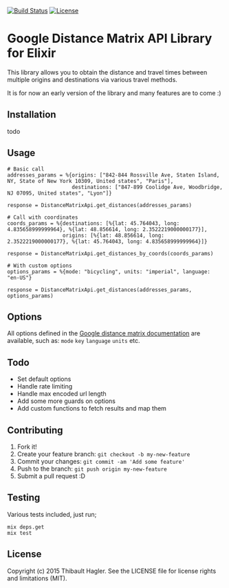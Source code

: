[![Build Status](https://travis-ci.org/C404/distance-matrix-api.svg?branch=master)](https://travis-ci.org/C404/distance-matrix-api)
[![License](http://img.shields.io/badge/license-MIT-brightgreen.svg)](http://opensource.org/licenses/MIT)
# Google Distance Matrix API Library for Elixir
This library allows you to obtain the distance and travel times between multiple origins and destinations via various travel methods.

It is for now an early version of the library and many features are to come :)

## Installation

todo

## Usage

    # Basic call
    addresses_params = %{origins: ["842-844 Rossville Ave, Staten Island, NY, State of New York 10309, United states", "Paris"],
                         destinations: ["847-899 Coolidge Ave, Woodbridge, NJ 07095, United states", "Lyon"]}

    response = DistanceMatrixApi.get_distances(addresses_params)

    # Call with coordinates
    coords_params = %{destinations: [%{lat: 45.764043, long: 4.835658999999964}, %{lat: 48.856614, long: 2.3522219000000177}],
                      origins: [%{lat: 48.856614, long: 2.3522219000000177}, %{lat: 45.764043, long: 4.835658999999964}]}

    response = DistanceMatrixApi.get_distances_by_coords(coords_params)

    # With custom options
    options_params = %{mode: "bicycling", units: "imperial", language: "en-US"}

    response = DistanceMatrixApi.get_distances(addresses_params, options_params)

## Options

All options defined in the [Google distance matrix documentation](https://developers.google.com/maps/documentation/distance-matrix/intro) are available, such as: `mode` `key` `language` `units` etc.

## Todo

- Set default options
- Handle rate limiting
- Handle max encoded url length
- Add some more guards on options
- Add custom functions to fetch results and map them

## Contributing

1. Fork it!
2. Create your feature branch: `git checkout -b my-new-feature`
3. Commit your changes: `git commit -am 'Add some feature'`
4. Push to the branch: `git push origin my-new-feature`
5. Submit a pull request :D 

## Testing

Various tests included, just run;

    mix deps.get
    mix test

## License

Copyright (c) 2015 Thibault Hagler. See the LICENSE file for license rights and limitations (MIT).
